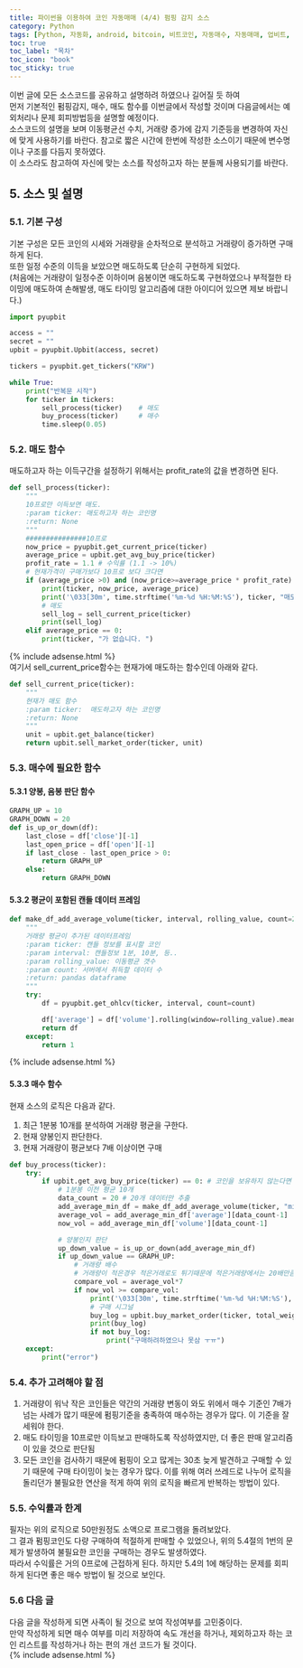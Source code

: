 ```yaml
---
title: 파이썬을 이용하여 코인 자동매매 (4/4) 펌핑 감지 소스
category: Python
tags: [Python, 자동화, android, bitcoin, 비트코인, 자동매수, 자동매매, 업비트, 펌핑]
toc: true
toc_label: "목차"
toc_icon: "book"
toc_sticky: true
---
```


이번 글에 모든 소스코드를 공유하고 설명하려 하였으나 길어질 듯 하여  
먼저 기본적인 펌핑감지, 매수, 매도 함수를 이번글에서 작성할 것이며 다음글에서는 예외처리나 문제 회피방법등을 설명할 예정이다.  
소스코드의 설명을 보며 이동평균선 수치, 거래량 증가에 감지 기준등을 변경하여 자신에 맞게 사용하기를 바란다.
참고로 짧은 시간에 한번에 작성한 소스이기 때문에 변수명이나 구조를 다듬지 못하였다.   
이 소스라도 참고하여 자신에 맞는 소스를 작성하고자 하는 분들께 사용되기를 바란다.
## 5. 소스 및 설명

### 5.1. 기본 구성
기본 구성은 모든 코인의 시세와 거래량을 순차적으로 분석하고 거래량이 증가하면 구매하게 된다.  
또한 일정 수준의 이득을 보았으면 매도하도록 단순히 구현하게 되었다.  
(처음에는 거래량이 일정수준 이하이며 음봉이면 매도하도록 구현하였으나 부적절한 타이밍에 매도하여 손해발생, 매도 타이밍 알고리즘에 대한 아이디어 있으면 제보 바랍니다.) 
```python
import pyupbit

access = ""
secret = ""
upbit = pyupbit.Upbit(access, secret)

tickers = pyupbit.get_tickers("KRW")

while True:
    print("반복문 시작")
    for ticker in tickers:
        sell_process(ticker)    # 매도
        buy_process(ticker)     # 매수
        time.sleep(0.05)
```
### 5.2. 매도 함수
매도하고자 하는 이득구간을 설정하기 위해서는 profit_rate의 값을 변경하면 된다.
```python
def sell_process(ticker):
    """
    10프로만 이득보면 매도.
    :param ticker: 매도하고자 하는 코인명
    :return: None
    """
    ###############10프로
    now_price = pyupbit.get_current_price(ticker)
    average_price = upbit.get_avg_buy_price(ticker)
    profit_rate = 1.1 # 수익률 (1.1 -> 10%)
    # 현재가격이 구매가보다 10프로 보다 크다면
    if (average_price >0) and (now_price>=average_price * profit_rate):
        print(ticker, now_price, average_price)
        print('\033[30m', time.strftime('%m-%d %H:%M:%S'), ticker, "매도")
        # 매도
        sell_log = sell_current_price(ticker)
        print(sell_log)
    elif average_price == 0:
        print(ticker, "가 없습니다. ")
```
{% include adsense.html %}  
여기서 sell_current_price함수는 현재가에 매도하는 함수인데 아래와 같다.
```python
def sell_current_price(ticker):
    """
    현재가 매도 함수
    :param ticker:  매도하고자 하는 코인명
    :return: None
    """
    unit = upbit.get_balance(ticker)
    return upbit.sell_market_order(ticker, unit)
```
### 5.3. 매수에 필요한 함수
#### 5.3.1 양봉, 음봉 판단 함수
```python
GRAPH_UP = 10
GRAPH_DOWN = 20
def is_up_or_down(df):
    last_close = df['close'][-1]
    last_open_price = df['open'][-1]
    if last_close - last_open_price > 0:
        return GRAPH_UP
    else:
        return GRAPH_DOWN
```
#### 5.3.2 평균이 포함된 캔들 데이터 프레임
```python
def make_df_add_average_volume(ticker, interval, rolling_value, count=20):
    """
    거래량 평균이 추가된 데이터프레임
    :param ticker: 캔들 정보를 표시할 코인
    :param interval: 캔들정보 1분, 10분, 등..
    :param rolling_value: 이동평균 갯수
    :param count: 서버에서 취득할 데이터 수
    :return: pandas dataframe
    """
    try:
        df = pyupbit.get_ohlcv(ticker, interval, count=count)

        df['average'] = df['volume'].rolling(window=rolling_value).mean().shift(1)
        return df
    except:
        return 1
```  
{% include adsense.html %}  
#### 5.3.3 매수 함수
현재 소스의 로직은 다음과 같다.  
1. 최근 1분봉 10개를 분석하여 거래량 평균을 구한다.
2. 현재 양봉인지 판단한다.
3. 현재 거래량이 평균보다 7배 이상이면 구매
```python
def buy_process(ticker):
    try:
        if upbit.get_avg_buy_price(ticker) == 0: # 코인을 보유하지 않는다면 매수
            # 1분봉 이전 평균 10개
            data_count = 20 # 20개 데이터만 추출
            add_average_min_df = make_df_add_average_volume(ticker, "minute1", rolling_value=10, count=data_count)
            average_vol = add_average_min_df['average'][data_count-1]
            now_vol = add_average_min_df['volume'][data_count-1]

            # 양봉인지 판단
            up_down_value = is_up_or_down(add_average_min_df)
            if up_down_value == GRAPH_UP:
                # 거래량 배수
                # 거래량이 적은경우 적은거래로도 튀기때문에 적은거래량에서는 20배만큼 상승해야 구매
                compare_vol = average_vol*7
                if now_vol >= compare_vol:
                    print('\033[30m', time.strftime('%m-%d %H:%M:%S'), ticker, "구매")
                    # 구매 시그널
                    buy_log = upbit.buy_market_order(ticker, total_weight)
                    print(buy_log)
                    if not buy_log:
                        print("구매하려하였으나 못삼 ㅜㅠ")
    except:
        print("error")
```

### 5.4. 추가 고려해야 할 점
1. 거래량이 워낙 작은 코인들은 약간의 거래량 변동이 와도 위에서 매수 기준인 7배가 넘는 사례가 많기 때문에 펌핑기준을 충족하여 매수하는 경우가 많다. 이 기준을 잘 세워야 한다.
2. 매도 타이밍을 10프로만 이득보고 판매하도록 작성하였지만, 더 좋은 판매 알고리즘이 있을 것으로 판단됨
3. 모든 코인을 검사하기 때문에 펌핑이 오고 많게는 30초 늦게 발견하고 구매할 수 있기 때문에 구매 타이밍이 늦는 경우가 많다. 이를 위해 여러 쓰레드로 나누어 로직을 돌리던가 불필요한 연산을 적게 하여 위의 로직을 빠르게 반복하는 방법이 있다.

### 5.5. 수익률과 한계
필자는 위의 로직으로 50만원정도 소액으로 프로그램을 돌려보았다.  
그 결과 펌핑코인도 다량 구매하여 적절하게 판매할 수 있었으나, 위의 5.4절의 1번의 문제가 발생하여 불필요한 코인을 구매하는 경우도 발생하였다.  
따라서 수익률은 거의 0프로에 근접하게 된다.  하지만 5.4의 1에 해당하는 문제를 회피하게 된다면 좋은 매수 방법이 될 것으로 보인다.

### 5.6 다음 글
다음 글을 작성하게 되면 사족이 될 것으로 보여 작성여부를 고민중이다.  
만약 작성하게 되면 매수 여부를 미리 저장하여 속도 개선을 하거나, 제외하고자 하는 코인 리스트를 작성하거나 하는 편의 개선 코드가 될 것이다.  
{% include adsense.html %}  